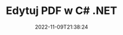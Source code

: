 ---
############################# Static ############################
layout: "auto-gen-editor"
date: 2022-11-09T21:38:24
draft: false
otherformats: doc docx docm dotx xls xlsx xlsm ppt pptx pptm mobi epub html mhtml txt xml csv xps msg eml

############################# Head ############################
head_title: "Edytor PDF — Edytuj PDF w C# .NET"
head_description: "Jak edytować PDF w C# .NET za pomocą kilku linijek kodu? Użyj interfejsów API przetwarzania dokumentów GroupDocs, aby edytować, aktualizować i zapisywać ponad 30 formatów plików."

############################# Header ############################
title: "Edytuj PDF w C# .NET"
description: "Efektywna i solidna edycja PDF przy użyciu GroupDocs.Editor po stronie serwera dla interfejsów API C# .NET, bez użycia jakiegokolwiek oprogramowania, takiego jak Microsoft lub Open Office."
bg_image: "https://cms.admin.containerize.com/templates/aspose/App_Themes/V3/images/bg/header1.png"
bg_overlay: false
button:
    enable: true
    icon: "fas fa-arrow-down"
    label: "Pobierz darmową wersję próbną"
    link: "https://downloads.groupdocs.com/editor/net"

############################# SubMenu ############################
submenu:
    enable: true

    left:
        img_alt: "GroupDocs.Editor for .NET"
        image: "https://cms.admin.containerize.com/templates/groupdocs/images/product-logos/90x90-noborder/groupdocs-editor-net.png"
        product: "GroupDocs.Editor"
        platform: ".NET"

    middle:
        button:

            # button loop
            - link: "https://apireference.groupdocs.com/editor/net"
              text: "Dokumentacja API"

            # button loop
            - link: "https://github.com/groupdocs-editor"
              text: "Przykłady kodu"

            # button loop
            - link: "https://products.groupdocs.app/editor/family"
              text: "Prezentacje na żywo"

            # button loop
            - link: "https://purchase.groupdocs.com/pricing/editor/net"
              text: "cennik"

    right:
        link_download: "https://downloads.groupdocs.com/editor"
        link_learn: "https://docs.groupdocs.com/editor/net"
        link_buy: "https://purchase.groupdocs.com"

############################# About ############################
about:
    enable: true
    title: "Informacje o interfejsie API GroupDocs.Editor for .NET"
    content: |
        [GroupDocs.Editor for .NET](/pl/editor/net/) API to właściwy wybór do edycji dokumentów i prezentacji Microsoft Word, Excel, PowerPoint, Open Office. GroupDocs.Editor to samodzielny interfejs API, który jest odpowiedni dla systemów po stronie serwera i zaplecza, gdzie wymagana jest wysoka wydajność. Nie zależy od żadnego oprogramowania, takiego jak Microsoft czy Open Office.

############################# Steps ############################
steps:
    enable: true
    title_left: "Kroki edycji PDF w C#"
    content_left: |
        [GroupDocs.Editor for .NET](/pl/editor/net/) zapewnia programistom łatwy i prosty sposób edytowania plików PDF przy użyciu kilku linijek kodu.
        * Utwórz instancję klasy `Editor` z obowiązkową ścieżką pliku lub strumieniem i opcjonalną klasą `PdfLoadOptions` dla PDF (nie dotyczy XPS) i załaduj plik PDF
        * Utwórz i ustaw instancję klasy `PdfEditOptions` dla formatu pliku PDF
        * Wywołaj metodę `Editor.Edit()` i uzyskaj dokument PDF w formacie HTML, który można łatwo edytować dowolnym edytorem WYSIWYG.
        * Wywołaj metodę `Editor.Save()` i zapisz edytowany plik PDF przy użyciu klasy `PdfSaveOptions`

        
    title_right: "wymagania systemowe"
    content_right: |
        Podstawową edycję dokumentów za pomocą interfejsów API GroupDocs.Editor for .NET można wykonać, wykonując kilka prostych kroków. Nasze interfejsy API są obsługiwane na wszystkich głównych platformach i systemach operacyjnych. Przed wykonaniem poniższego kodu upewnij się, że masz zainstalowane w systemie następujące wymagania wstępne.

        * Systemy operacyjne: Microsoft Windows, Linux, MacOS
        * Środowiska programistyczne: Microsoft Visual Studio, Xamarin, MonoDevelop
        * Ramy: .NET Framework, .NET Standard, .NET Core, Mono
        * Pobierz najnowszą wersję GroupDocs.Editor for .NET pobraną z [NuGet](https://www.nuget.org/packages/groupdocs.editor)
        
    code: |        
        ```csharp
        // Load the PDF file into Editor
        Editor editor = new Editor("source.pdf");

        // Create and adjust the PDF edit options
        PdfEditOptions editOptions = new PdfEditOptions();
        
        // Open input PDF document for edit — obtain an intermediate document, that can be edited
        EditableDocument beforeEdit = editor.Edit(editOptions);

        // Grab PDF document content and associated resources from editable document
        string content = beforeEdit.GetEmbeddedHtml();

        // Send the content to WYSIWYG-editor, edit it there, and send edited content back to the server-side
        // This step simulates a such operation
        string updatedContent = content.Replace("candy", "Edited candy");

        // Grab edited content and resources from WYSIWYG-editor and create a new EditableDocument instance from it
        EditableDocument afterEdit = EditableDocument.FromMarkup(updatedContent, null);

        // Create a PDF save options        
        PdfSaveOptions saveOptions = new PdfSaveOptions();

        // Save edited PDF document to the file
        editor.Save(afterEdit, outputPath, saveOptions);
        ```
        
############################# Demos ############################
demos:
    enable: true
    title: "PDF Demonstracje na żywo dla edytora"
    content: |
        Edytuj PDF już teraz, odwiedzając witrynę [GroupDocs.Editor Live Demos](https://products.groupdocs.app/editor/family).
        Demo na żywo ma następujące zalety
        
############################# More Formats ############################
more_formats:
    enable: true
    title: "Inni obsługiwani redaktorzy"
    content: |
        Możesz także edytować inne formaty plików. Zobacz pełną listę poniżej.


############################# Back to top ###############################
back_to_top:
    enable: true
---